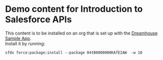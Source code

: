 # Demo content for Introduction to Salesforce APIs

This content is to be installed on an org that is set up with the [Dreamhouse Sample App](https://github.com/dreamhouseapp/dreamhouse-lwc).<br/>
Install it by running:
```
sfdx force:package:install --package 04tB0000000KAfEIAW  -w 10
```